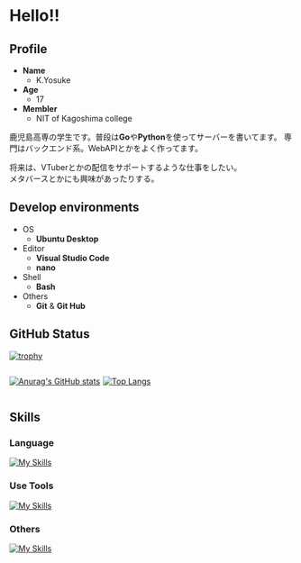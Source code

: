 <style>
  .flex-content-box{
    display:flex;
  }
  .flex-content-left{
    margin-right:5px;
  }
</style>



# Hello!!

## Profile
* **Name**
  * K.Yosuke
* **Age**
  * 17
* **Membler**
  * NIT of Kagoshima college

 鹿児島高専の学生です。普段は**Go**や**Python**を使ってサーバーを書いてます。
 専門はバックエンド系。WebAPIとかをよく作ってます。

 将来は、VTuberとかの配信をサポートするような仕事をしたい。<br>
 メタバースとかにも興味があったりする。

## Develop environments

* OS
  * **Ubuntu Desktop**
* Editor
  * **Visual Studio Code**
  * **nano**
* Shell
  * **Bash**
* Others
  * **Git** & **Git Hub**


 ## GitHub Status
[![trophy](https://github-profile-trophy.vercel.app/?username=aqyuki&column=7&theme=onedark)](https://github.com/ryo-ma/github-profile-trophy)

<div class=flex-content-box>
<div class=flex-content-left>

[![Anurag's GitHub stats](https://github-readme-stats.vercel.app/api?username=aqyuki)](https://github.com/anuraghazra/github-readme-stats)

</div>

[![Top Langs](https://github-readme-stats.vercel.app/api/top-langs/?username=aqyuki&layout=compact)](https://github.com/anuraghazra/github-readme-stats)

</div>

## Skills

### Language

[![My Skills](https://skillicons.dev/icons?i=html,css,js,ts,python,go&theme=light)](https://skillicons.dev)

### Use Tools

[![My Skills](https://skillicons.dev/icons?i=git,github,vscode,bash,linux&theme=light)](https://skillicons.dev)

### Others

[![My Skills](https://skillicons.dev/icons?i=mysql,sqlite,react,flask,django&theme=light)](https://skillicons.dev)
